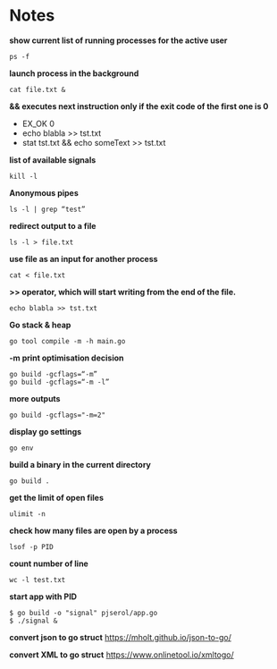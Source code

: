 
# Notes

**show current list of running processes for the active user**

    ps -f

**launch process in the background**

    cat file.txt &

**&& executes next instruction only if the exit code of the first one is 0**
- EX_OK 0
- echo blabla >> tst.txt
- stat tst.txt && echo someText >> tst.txt

**list of available signals**

    kill -l

**Anonymous pipes**

    ls -l | grep “test”

**redirect output to a file**

    ls -l > file.txt

**use file as an input for another process**

    cat < file.txt

**>> operator, which will start writing from the end of the file.**

    echo blabla >> tst.txt

**Go stack & heap**

    go tool compile -m -h main.go

**-m print optimisation decision**

    go build -gcflags=“-m”
    go build -gcflags=“-m -l”

**more outputs**

    go build -gcflags="-m=2"

**display go settings**

    go env

**build a binary in the current directory**

    go build .

**get the limit of open files**

    ulimit -n

**check how many files are open by a process**

    lsof -p PID

**count number of line**

    wc -l test.txt

**start app with PID**

    $ go build -o "signal" pjserol/app.go
    $ ./signal &

**convert json to go struct**
https://mholt.github.io/json-to-go/

  
**convert XML to go struct**
https://www.onlinetool.io/xmltogo/
